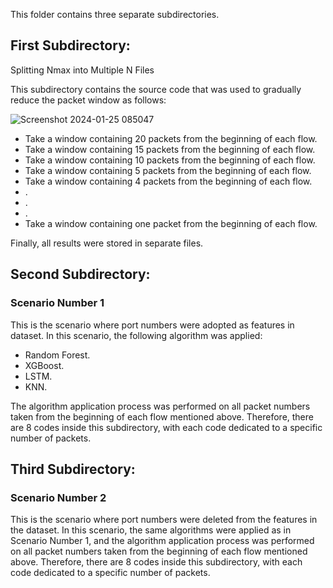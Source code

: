 
This folder contains three separate subdirectories.
## First Subdirectory: 
Splitting Nmax into Multiple N Files

This subdirectory contains the source code that was used to gradually reduce the packet window as follows:

![Screenshot 2024-01-25 085047](https://github.com/MakaremHind/Detection-of-Botnet-Attacks-Targeting-IoT-Devices/assets/144903433/245fd887-07b6-48e8-a11c-e1b3dd33c1c6)

- Take a window containing 20 packets from the beginning of each flow.
- Take a window containing 15 packets from the beginning of each flow.
- Take a window containing 10 packets from the beginning of each flow.
- Take a window containing 5 packets from the beginning of each flow.
- Take a window containing 4 packets from the beginning of each flow.
- .
- .
- .
- Take a window containing one packet from the beginning of each flow.
  
Finally, all results were stored in separate files.

## Second Subdirectory:
### Scenario Number 1
This is the scenario where port numbers were adopted as features in dataset. In this scenario, the following algorithm was applied:

- Random Forest.
- XGBoost.
- LSTM.
- KNN.
  
The algorithm application process was performed on all packet numbers taken from the beginning of each flow mentioned above. Therefore, there are 8 codes inside this subdirectory, with each code dedicated to a specific number of packets.

## Third Subdirectory: 
### Scenario Number 2
This is the scenario where port numbers were deleted from the features in the dataset. In this scenario, the same algorithms were applied as in Scenario Number 1, and the algorithm application process was performed on all packet numbers taken from the beginning of each flow mentioned above. Therefore, there are 8 codes inside this subdirectory, with each code dedicated to a specific number of packets.
